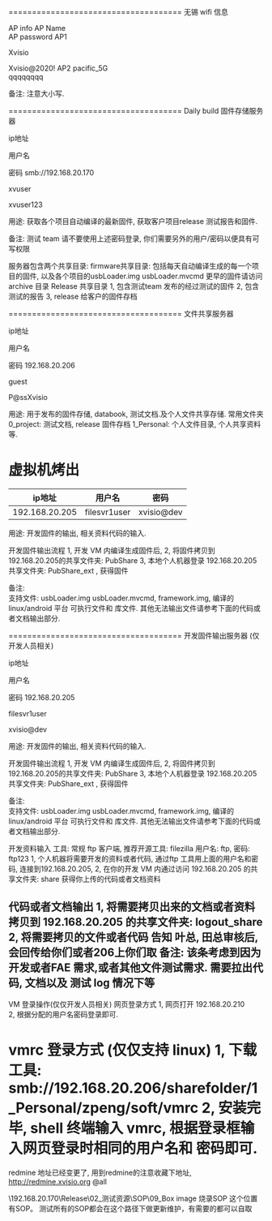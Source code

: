 
=====================================
无锡 wifi 信息

 AP info
	AP Name 	
 AP password
 AP1
	
 Xvisio
	
 Xvisio@2020!
 AP2
	pacific_5G 	
 qqqqqqqq

备注: 注意大小写.

=====================================
Daily build 固件存储服务器

 ip地址
	
 用户名
	
 密码
smb://192.168.20.170
	
xvuser
	
xvuser123

用途:
    获取各个项目自动编译的最新固件,  获取客户项目release 测试报告和固件.

备注:
    测试 team 请不要使用上述密码登录, 你们需要另外的用户/密码以便具有可写权限

服务器包含两个共享目录:
firmware共享目录:
    包括每天自动编译生成的每一个项目的固件, 以及各个项目的usbLoader.img usbLoader.mvcmd
    更早的固件请访问 archive 目录
Release 共享目录
    1, 包含测试team 发布的经过测试的固件
    2, 包含测试的报告
    3, release 给客户的固件存档

=====================================
文件共享服务器

 ip地址
	
 用户名
	
 密码
 192.168.20.206
	
 guest
	
 P@ssXvisio

用途:
    用于发布的固件存储,  databook, 测试文档.及个人文件共享存储. 常用文件夹
    0_project:   测试文档,  release 固件存档
    1_Personal:  个人文件目录,  个人共享资料等.


# 虚拟机烤出
| ip地址| 用户名 | 密码 | 
|-----|-------| ---- | 
|192.168.20.205| filesvr1user |xvisio@dev |

用途:
    开发固件的输出,  相关资料代码的输入.

开发固件输出流程
    1, 开发 VM 内编译生成固件后,
    2, 将固件拷贝到 192.168.20.205的共享文件夹:   PubShare
    3, 本地个人机器登录 192.168.20.205 共享文件夹:  PubShare_ext ,  获得固件
   
备注:  
    支持文件:  usbLoader.img  usbLoader.mvcmd,  framework.img, 编译的 linux/android 平台 可执行文件和 库文件.
    其他无法输出文件请参考下面的代码或者文档输出部分.

=====================================
开发固件输出服务器 (仅开发人员相关)

 ip地址
	
 用户名
	
 密码
 192.168.20.205
	
 filesvr1user
	
 xvisio@dev

用途:
    开发固件的输出,  相关资料代码的输入.

开发固件输出流程
    1, 开发 VM 内编译生成固件后,
    2, 将固件拷贝到 192.168.20.205的共享文件夹:   PubShare
    3, 本地个人机器登录 192.168.20.205 共享文件夹:  PubShare_ext ,  获得固件
   
备注:  
    支持文件:  usbLoader.img  usbLoader.mvcmd,  framework.img, 编译的 linux/android 平台 可执行文件和 库文件.
    其他无法输出文件请参考下面的代码或者文档输出部分.

开发资料输入
工具:   常规 ftp 客户端, 推荐开源工具:  filezilla
用户名: ftp,  密码: ftp123
1, 个人机器将需要开发的资料或者代码, 通过ftp 工具用上面的用户名和密码, 连接到192.168.20.205,
2, 在你的开发 VM 内通过访问 192.168.20.205 的共享文件夹: share 获得你上传的代码或者文档资料

代码或者文档输出
1, 将需要拷贝出来的文档或者资料拷贝到 192.168.20.205 的共享文件夹: logout_share
2, 将需要拷贝的文件或者代码 告知  叶总, 田总审核后,  会回传给你们或者206上你们取
备注:
该条考虑到因为开发或者FAE 需求,或者其他文件测试需求. 需要拉出代码, 文档以及 测试 log 情况下等
-----------------------------------------------------------------------------------------------------------
VM 登录操作(仅仅开发人员相关)
网页登录方式
1, 网页打开 192.168.20.210  
2, 根据分配的用户名密码登录即可.

vmrc 登录方式 (仅仅支持 linux)
1, 下载工具:   smb://192.168.20.206/sharefolder/1_Personal/zpeng/soft/vmrc
2, 安装完毕, shell 终端输入 vmrc, 根据登录框输入网页登录时相同的用户名和 密码即可.
=====================================


redmine 地址已经变更了,   用到redmine的注意收藏下地址,   http://redmine.xvisio.org  @all




\\192.168.20.170\Release\02_测试资源\SOP\09_Box image 烧录SOP   这个位置有SOP。   测试所有的SOP都会在这个路径下做更新维护，有需要的都可以自取